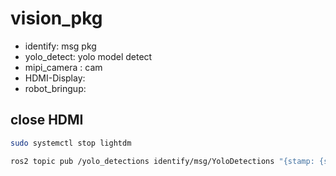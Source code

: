 # vision_pkg

- identify:  msg pkg
- yolo_detect: yolo model detect 
- mipi_camera : cam
- HDMI-Display: 
- robot_bringup: 

## close HDMI 
``` bash
sudo systemctl stop lightdm
```

```bash
ros2 topic pub /yolo_detections identify/msg/YoloDetections "{stamp: {sec: 123, nanosec: 456}, detections: [{target_name: 'person', confidence: 0.92, cx: 100, cy: 120, image_height: 480, image_width: 640, x_min: 80, y_min: 100, x_max: 120, y_max: 140}]}"

```